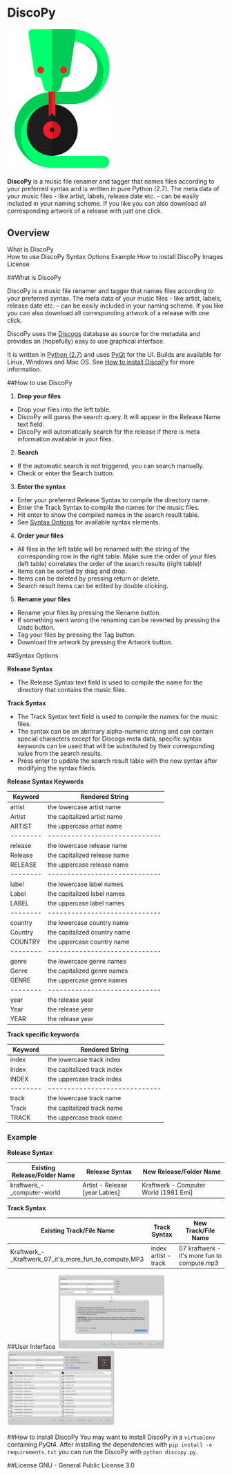# DiscoPy

<img src="/icons/discopy.png" alt="DiscoPy" width="250px">

**DiscoPy** is a music file renamer and tagger that names files according to your preferred syntax and is written in pure Python (2.7). The meta data of your music files - like artist, labels, release date etc. - can be easily included in your naming scheme. If you like you can also download all corresponding artwork of a release with just one click.

## Overview
  
What is DiscoPy    
How to use DiscoPy
Syntax Options
Example
How to install DiscoPy
Images
License
    
##What is DiscoPy
  
DiscoPy is a music file renamer and tagger that names files according to your preferred syntax. The meta data of your music files - like artist, labels, release date etc. - can be easily included in your naming scheme. If you like you can also download all corresponding artwork of a release with one click. 

DiscoPy uses the <a href="http://www.discogs.com">Discogs</a> database as source for the metadata and provides an (hopefully) easy to use graphical interface.
    
It is written in <a href="http://www.python.org">Python (2.7)</a> and uses <a href="https://riverbankcomputing.com/software/pyqt/intro">PyQt</a> for the UI.
Builds are available for Linux, Windows and Mac OS. See <a href="/discopy#installation">How to install DiscoPy</a> for more information.
    
##How to use DiscoPy
  
1. **Drop your files**
  + Drop your files into the left table.
  + DiscoPy will guess the search query. It will appear in the Release Name text field.
  + DiscoPy will automatically search for the release if there is meta information available in your files.
 
2. **Search**
  + If the automatic search is not triggered, you can search manually.
  + Check or enter the Search button.
  
3. **Enter the syntax**
  + Enter your preferred Release Syntax to compile the directory name.
  + Enter the Track Syntax to compile the names for the music files.
  + Hit enter to show the compiled names in the search result table.
  + See <a href="#syntax-options">Syntax Options</a> for available syntax elements.
    
4. **Order your files**
  + All files in the left table will be renamed with the string of the corresponding row in the right table. Make sure the order of your files (left table) correlates the order of the search results (right table)!
  + Items can be sorted by drag and drop.
  + Items can be deleted by pressing return or delete.
  + Search result items can be edited by double clicking.
         
5. **Rename your files**
  + Rename your files by pressing the Rename button.
  + If something went wrong the renaming can be reverted by pressing the Undo button.
  + Tag your files by pressing the Tag button.
  + Download the artwork by pressing the Artwork button.

##Syntax Options
  
**Release Syntax**
+ The Release Syntax text field is used to compile the name for the directory that contains the music files.
    
**Track Syntax**
+ The Track Syntax text field is used to compile the names for the music files.    
+ The syntax can be an abritrary alpha-numeric string and can contain special characters except for Discogs meta data, specific syntax keywords can be used that will be substituted by their corresponding value from the search results.
+ Press enter to update the search result table with the new syntax after modifying the syntax fileds.
    
**Release Syntax Keywords**

| Keyword | Rendered String             |
| --------|-----------------------------|      
| artist  | the lowercase artist name   |
| Artist  | the capitalized artist name |
| ARTIST  | the uppercase artist name   |
| --------|-----------------------------|      
| release | the lowercase release name  |
| Release | the capitalized release name|
| RELEASE | the uppercase release name  |
| --------|-----------------------------|      
| label   | the lowercase label names   |
| Label   | the capitalized label names |
| LABEL   | the uppercase label names   |
| --------|-----------------------------|      
| country | the lowercase country name  |
| Country | the capitalized country name|
| COUNTRY | the uppercase country name  |
| --------|-----------------------------|      
| genre   | the lowercase genre names   |
| Genre   | the capitalized genre names |
| GENRE   | the uppercase genre names   |
| --------|-----------------------------|      
| year    | the release year            |
| Year    | the release year            |
| YEAR    | the release year            |
    
**Track specific keywords**

| Keyword | Rendered String             |
| --------|-----------------------------|     
| index   | the lowercase track index   |
| Index   | the capitalized track index |
| INDEX   | the uppercase track index   |
| --------|-----------------------------|      
| track   | the lowercase track name    |
| Track   | the capitalized track name  |
| TRACK   | the uppercase track name    |
     

### Example
  
**Release Syntax**
    
| Existing Release/Folder Name | Release Syntax                 | New Release/Folder Name               |
| -----------------------------|--------------------------------|---------------------------------------| 
| kraftwerk_-_computer-world   | Artist - Release [year Lables] | Kraftwerk - Computer World [1981 Emi] |

**Track Syntax**

| Existing Track/File Name                              | Track Syntax         | New Track/File Name                         |
| ------------------------------------------------------|----------------------|---------------------------------------------| 
| Kraftwerk_-_Kraftwerk_07_it's_more_fun_to_compute.MP3 | index artist - track | 07 kraftwerk - it's more fun to compute.mp3 |
      
    
##User Interface
  <img src="/icons/start.png" alt="DiscoPy" width="250px">
  <img src="/icons/mainwindow.png" alt="DiscoPy" width="250px">
    
##How to install DiscoPy
You may want to install DiscoPy in a `virtualenv` containing PyQt4. After installing the dependencies with `pip install -e requirements.txt` you can run the DiscoPy with `python discopy.py`.

##License
GNU - General Public License 3.0

    
    
    
  

  

